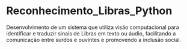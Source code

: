 # Reconhecimento_Libras_Python
Desenvolvimento de um sistema que utiliza visão computacional para identificar e traduzir sinais de Libras em texto ou áudio, facilitando a comunicação entre surdos e ouvintes e promovendo a inclusão social.
